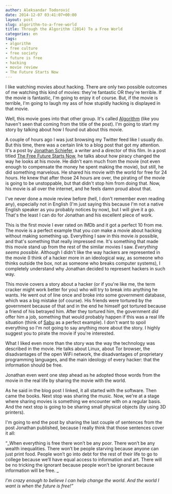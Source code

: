 ```yaml
---
author: Aleksandar Todorović
date: 2014-12-07 03:41:07+00:00
layout: post
slug: algorithm-to-a-free-world
title: Through the Algorithm (2014) To a Free World
categories: en
tags:
- algorithm
- free culture
- free society
- future is free
- hacking
- movie review
- The Future Starts Now
---
```


I like watching movies about hacking. There are only two possible outcomes of me watching this kind of movies: they're fantastic OR they're terrible. If the movie is fantastic, I'm going to enjoy it of course. But, if the movie is terrible, I'm going to laugh my ass of how stupidly hacking is displayed in that movie.




Well, this movie goes into that other group. It's called [Algorithm](http://www.imdb.com/title/tt3293462/) (like you haven't seen that coming from the title of the post). I'm going to start my story by talking about how I found out about this movie.




A couple of hours ago I was just browsing my Twitter feed like I usually do. But this time, there was a certain link to a blog post that got my attention. It's a post by [Jonathan Schiefer](http://www.brandxindustries.com/blog/?author=52efd1c5e4b0c02e5a3ad902), a writer and a director of this film. In a post titled [The Free Future Starts Now](http://www.brandxindustries.com/blog/2014/12/4/the-free-future-starts-now), he talks about how piracy changed the way he looks at his movie. He didn't earn much from the movie (not even enough to compensate the money he spent making the movie), but still, he did something marvelous. He shared his movie with the world for free for 24 hours. He knew that after those 24 hours are over, the pirating of the movie is going to be unstoppable, but that didn't stop him from doing that. Now, his movie is all over the internet, and he feels damn proud about that.




I've never done a movie review before (hell, I don't remember even reading any), especially not in English (I'm just saying this because I'm not a native English speaker as you probably notices by now), but I will give it a go. That's the least I can do for Jonathan and his excellent piece of work.




This is the first movie I ever rated on IMDb and it got a perfect 10 from me. The movie is a perfect example that you _can_ make a movie about hacking without making something up. Everything I saw in this movie _is_ possible, and that's something that really impressed me. It's something that made this movie stand up from the rest of the similar movies I saw. _Everything seems possible_. Although I didn't like the way hackers are represented in the movie (I think of a hacker more in an ideological way, as someone who thinks outside the box, not as someone who breaks computer systems), I completely understand why Jonathan decided to represent hackers in such way.




This movie covers a story about a hacker (or if you're like me, the term cracker might work better for you) who will try to break into anything he wants. He went out of line once and broke into some government database, which was a big mistake (of course). His friends were tortured by the government because of that and in the end he himself got tortured because a friend of his betrayed him. After they tortured him, the government _did_ offer him a job, something that would probably happen if this was a real life situation (think of [Sabu](https://en.wikipedia.org/wiki/Hector_Xavier_Monsegur) as a perfect example). I don't want to spoil everything so I'm not going to say anything more about the story. I highly suggest you to pirate the movie if you're interested.




What I liked even more than the story was the way the technology was described in the movie. He talks about Linux, about Tor browser, the disadvantages of the open WiFi network, the disadvantages of proprietary programming languages, and the main ideology of every hacker: that the information should be free.




Jonathan even went one step ahead as he adopted those words from the movie in the real life by sharing the movie with the world.




As he said in the blog post I linked, it all started with the software. Then came the books. Next stop was sharing the music. Now, we're at a stage where sharing movies is something we encounter with on a regular basis. And the next stop is going to be sharing small physical objects (by using 3D printers).




I'm going to end the post by sharing the last couple of sentences from the post Jonathan published, because I really think that those sentences cover it all:




“_When everything is free there won’t be any poor. There won’t be any wealth inequalities. There won’t be people starving because anyone can just print food. People won’t go into debt for the rest of their life to go to college because we’ll have equal access to information and art. There will be no tricking the ignorant because people won’t be ignorant because information will be free. _




_I’m crazy enough to believe I can help change the world. And the world I want is when the future is free!”_
